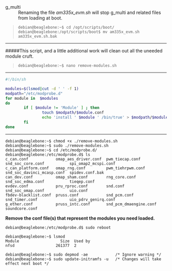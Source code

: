 <dl>
	<dt>g_multi</dt>
	<dd>Renaming the file <em>am335x_evm.sh</em> will stop g_multi and related files from loading at boot.</dd>
</dl>

>`debian@beaglebone:~$ cd /opt/scripts/boot/`
>`debian@beaglebone:/opt/scripts/boot$ mv am335x_evm.sh am335x_evm.sh.bak`

---
#####This script, and a little additional work will clean out all the uneeded module cruft.

>`debian@beaglebone:~$ nano remove-modules.sh`

---
```sh
#!/bin/sh

modules=$(lsmod|cut -d ' ' -f 1)
modpath="/etc/modprobe.d"
for module in  $modules
do
        if [ $module != 'Module' ] ; then
                touch $modpath/$module.conf
                echo 'install ' $module ' /bin/true' > $modpath/$module.conf
        fi
done
```
---

```
debian@beaglebone:~$ chmod +x ./remove-modules.sh
debian@beaglebone:~$ sudo ./remove-modules.sh
debian@beaglebone:~$ cd /etc/modprobe.d/
debian@beaglebone:/etc/modprobe.d$ ls
c_can.conf            omap_aes_driver.conf  pwm_tiecap.conf         snd_soc_core.conf           spi_omap2_mcspi.conf
c_can_platform.conf   omap_rng.conf         pwm_tiehrpwm.conf       snd_soc_davinci_mcasp.conf  spidev.conf.bak
can_dev.conf          omap_sham.conf        rng_core.conf           snd_soc_edma.conf           tieqep.conf
evdev.conf            pru_rproc.conf        snd.conf                snd_soc_omap.conf           uio.conf
fbdev-blacklist.conf  pruss.conf            snd_pcm.conf            snd_timer.conf              uio_pdrv_genirq.conf
g_ether.conf          pruss_intc.conf       snd_pcm_dmaengine.conf  soundcore.conf
```
**Remove the conf file(s) that represent the modules you need loaded.**
```
debian@beaglebone:/etc/modprobe.d$ sudo reboot
```
```
debian@beaglebone:~$ lsmod
Module                  Size  Used by
nfsd                  261377  2

debian@beaglebone:~$ sudo depmod -ae 			/* Ignore warning */
debian@beaglebone:~$ sudo update-initramfs -u 	/* Changes will take effect next boot */
```
